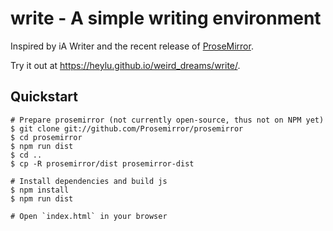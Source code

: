# write - A simple writing environment

Inspired by iA Writer and the recent release of
[ProseMirror](http://prosemirror.net).

Try it out at <https://heylu.github.io/weird_dreams/write/>.

## Quickstart

```
# Prepare prosemirror (not currently open-source, thus not on NPM yet)
$ git clone git://github.com/Prosemirror/prosemirror
$ cd prosemirror
$ npm run dist
$ cd ..
$ cp -R prosemirror/dist prosemirror-dist

# Install dependencies and build js
$ npm install
$ npm run dist

# Open `index.html` in your browser
```
